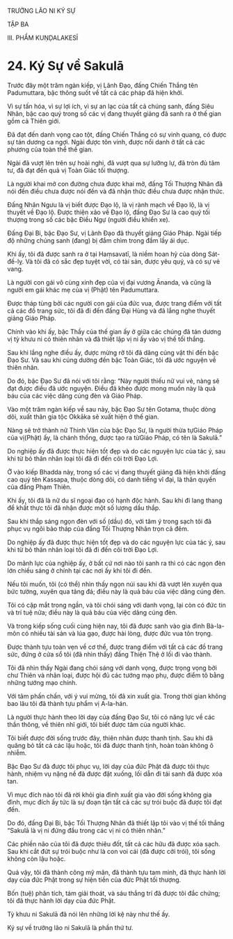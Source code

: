 TRƯỞNG LÃO NI KÝ SỰ

TẬP BA

III. PHẨM KUṆḌALAKESĪ

# 24. Ký Sự về Sakulā

Trước đây một trăm ngàn kiếp, vị Lãnh Đạo, đấng Chiến Thắng tên Padumuttara, bậc thông suốt về tất cả các pháp đã hiện khởi.

Vì sự tấn hóa, vì sự lợi ích, vì sự an lạc của tất cả chúng sanh, đấng Siêu Nhân, bậc cao quý trong số các vị đang thuyết giảng đã sanh ra ở thế gian gồm cả Thiên giới.

Đã đạt đến danh vọng cao tột, đấng Chiến Thắng có sự vinh quang, có được sự tán dương ca ngợi. Ngài được tôn vinh, được nổi danh ở tất cả các phương của toàn thể thế gian.

Ngài đã vượt lên trên sự hoài nghi, đã vượt qua sự lưỡng lự, đã tròn đủ tâm tư, đã đạt đến quả vị Toàn Giác tối thượng.

Là người khai mở con đường chưa được khai mở, đấng Tối Thượng Nhân đã nói đến điều chưa được nói đến và đã nhận thức điều chưa được nhận thức.

Đấng Nhân Ngưu là vị biết được Đạo lộ, là vị rành mạch về Đạo lộ, là vị thuyết về Đạo lộ. Được thiện xảo về Đạo lộ, đấng Đạo Sư là cao quý tối thượng trong số các bậc Điều Ngự (người điều khiển xe).

Đấng Đại Bi, bậc Đạo Sư, vị Lãnh Đạo đã thuyết giảng Giáo Pháp. Ngài tiếp độ những chúng sanh (đang) bị đắm chìm trong đầm lầy ái dục.

Khi ấy, tôi đã được sanh ra ở tại Haṃsavatī, là niềm hoan hỷ của dòng Sát-đế-lỵ. Và tôi đã có sắc đẹp tuyệt vời, có tài sản, được yêu quý, và có sự vẻ vang.

Là người con gái vô cùng xinh đẹp của vị đại vương Ānanda, và cũng là người em gái khác mẹ của vị (Phật) tên Padumuttara.

Được tháp tùng bởi các người con gái của đức vua, được trang điểm với tất cả các đồ trang sức, tôi đã đi đến đấng Đại Hùng và đã lắng nghe thuyết giảng Giáo Pháp.

Chính vào khi ấy, bậc Thầy của thế gian ấy ở giữa các chúng đã tán dương vị tỳ khưu ni có thiên nhãn và đã thiết lập vị ni ấy vào vị thế tối thắng.

Sau khi lắng nghe điều ấy, được mừng rỡ tôi đã dâng cúng vật thí đến bậc Đạo Sư. Và sau khi cúng dường đến bậc Toàn Giác, tôi đã ước nguyện về thiên nhãn.

Do đó, bậc Đạo Sư đã nói với tôi rằng: “Này người thiếu nữ vui vẻ, nàng sẽ đạt được điều đã ước nguyện. Điều đã khéo được mong muốn này là quả báu của các việc dâng cúng đèn và Giáo Pháp.

Vào một trăm ngàn kiếp về sau này, bậc Đạo Sư tên Gotama, thuộc dòng dõi, xuất thân gia tộc Okkāka sẽ xuất hiện ở thế gian.

Nàng sẽ trở thành nữ Thinh Văn của bậc Đạo Sư, là người thừa tựGiáo Pháp của vị(Phật) ấy, là chánh thống, được tạo ra từGiáo Pháp, có tên là Sakulā.”

Do nghiệp ấy đã được thực hiện tốt đẹp và do các nguyện lực của tác ý, sau khi từ bỏ thân nhân loại tôi đã đi đến cõi trời Đạo Lợi.

Ở vào kiếp Bhadda này, trong số các vị đang thuyết giảng đã hiện khởi đấng cao quý tên Kassapa, thuộc dòng dõi, có danh tiếng vĩ đại, là thân quyến của đấng Phạm Thiên.

Khi ấy, tôi đã là nữ du sĩ ngoại đạo có hạnh độc hành. Sau khi đi lang thang để khất thực tôi đã nhận được một số lượng dầu thắp.

Sau khi thắp sáng ngọn đèn với số (dầu) đó, với tâm ý trong sạch tôi đã phục vụ ngôi bảo tháp của đấng Tối Thượng Nhân trọn cả đêm.

Do nghiệp ấy đã được thực hiện tốt đẹp và do các nguyện lực của tác ý, sau khi từ bỏ thân nhân loại tôi đã đi đến cõi trời Đạo Lợi.

Do mãnh lực của nghiệp ấy, ở bất cứ nơi nào tôi sanh ra thì có các ngọn đèn lớn chiếu sáng ở chính tại các nơi ấy khi tôi đi đến.

Nếu tôi muốn, tôi (có thể) nhìn thấy ngọn núi sau khi đã vượt lên xuyên qua bức tường, xuyên qua tảng đá; điều này là quả báu của việc dâng cúng đèn.

Tôi có cặp mắt trong ngần, và tôi chói sáng với danh vọng, lại còn có đức tin và trí tuệ nữa; điều này là quả báu của việc dâng cúng đèn.

Và trong kiếp sống cuối cùng hiện nay, tôi đã được sanh vào gia đình Bà-la-môn có nhiều tài sản và lúa gạo, được hài lòng, được đức vua tôn trọng.

Được thành tựu toàn vẹn về cơ thể, được trang điểm với tất cả các đồ trang sức, đứng ở cửa sổ tôi (đã nhìn thấy) đấng Thiện Thệ ở lối đi vào thành.

Tôi đã nhìn thấy Ngài đang chói sáng với danh vọng, được trọng vọng bởi chư Thiên và nhân loại, được hội đủ các tướng mạo phụ, được điểm tô bằng những tướng mạo chính.

Với tâm phấn chấn, với ý vui mừng, tôi đã xin xuất gia. Trong thời gian không bao lâu tôi đã thành tựu phẩm vị A-la-hán.

Là người thực hành theo lời dạy của đấng Đạo Sư, tôi có năng lực về các thần thông, về thiên nhĩ giới, tôi biết được tâm của người khác.

Tôi biết được đời sống trước đây, thiên nhãn được thanh tịnh. Sau khi đã quăng bỏ tất cả các lậu hoặc, tôi đã được thanh tịnh, hoàn toàn không ô nhiễm.

Bậc Đạo Sư đã được tôi phục vụ, lời dạy của đức Phật đã được tôi thực hành, nhiệm vụ nặng nề đã được đặt xuống, lối dẫn đi tái sanh đã được xóa tan.

Vì mục đích nào tôi đã rời khỏi gia đình xuất gia vào đời sống không gia đình, mục đích ấy tức là sự đoạn tận tất cả các sự trói buộc đã được tôi đạt đến.

Do đó, đấng Đại Bi, bậc Tối Thượng Nhân đã thiết lập tôi vào vị thế tối thắng “Sakulā là vị ni đứng đầu trong các vị ni có thiên nhãn.”

Các phiền não của tôi đã được thiêu đốt, tất cả các hữu đã được xóa sạch. Sau khi cắt đứt sự trói buộc như là con voi cái (đã được cởi trói), tôi sống không còn lậu hoặc.

Quả vậy, tôi đã thành công mỹ mãn, đã thành tựu tam minh, đã thực hành lời dạy của đức Phật trong sự hiện tiền của đức Phật tối thượng.

Bốn (tuệ) phân tích, tám giải thoát, và sáu thắng trí đã được tôi đắc chứng; tôi đã thực hành lời dạy của đức Phật.

Tỳ khưu ni Sakulā đã nói lên những lời kệ này như thế ấy.

Ký sự về trưởng lão ni Sakulā là phần thứ tư.
